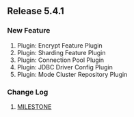 ## Release 5.4.1

### New Feature
1. Plugin: Encrypt Feature Plugin
1. Plugin: Sharding Feature Plugin
1. Plugin: Connection Pool Plugin
1. Plugin: JDBC Driver Config Plugin
1. Plugin: Mode Cluster Repository Plugin

### Change Log

1. [MILESTONE](https://github.com/apache/shardingsphere-plugin/milestone/1)
